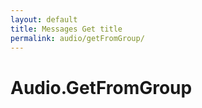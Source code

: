 ```yaml
---
layout: default
title: Messages Get title
permalink: audio/getFromGroup/
---
```

# Audio.GetFromGroup
